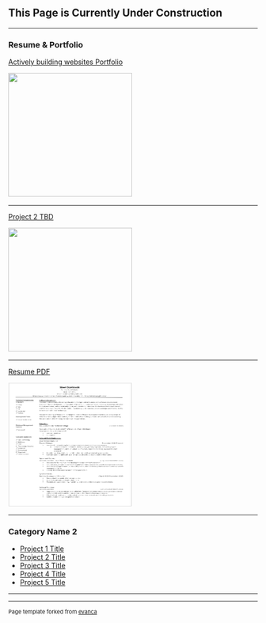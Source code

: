 ## **This Page is Currently Under Construction**

---

### Resume & Portfolio 

[Actively building websites Portfolio](/project)

<img width="250" height="250" src="images/dummy_thumbnail.jpg?raw=true"/>

---

[Project 2 TBD](http://example.com/)

<img width="250" height="250" src="images/dummy_thumbnail.jpg?raw=true"/>

---
[Resume PDF](/pdf/Resume.pdf)

<img width="250" height="250" src="images\resume thumbnail.png"/> 

---

### Category Name 2

- [Project 1 Title](http://example.com/)
- [Project 2 Title](http://example.com/)
- [Project 3 Title](http://example.com/)
- [Project 4 Title](http://example.com/)
- [Project 5 Title](http://example.com/)

---




---
<p style="font-size:11px">Page template forked from <a href="https://github.com/evanca/quick-portfolio">evanca</a></p>
<!-- Remove above link if you don't want to attibute -->
